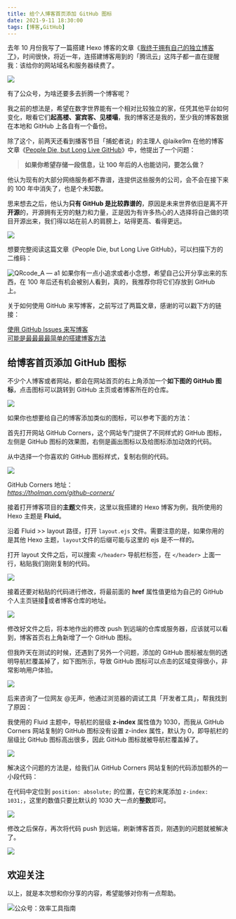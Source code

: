 ```yaml
---
title: 给个人博客首页添加 GitHub 图标                
date: 2021-9-11 18:30:00       
tags: [博客,GitHub]                               
---    
```


去年 10 月份我写了一篇搭建 Hexo 博客的文章《[我终于拥有自己的独立博客了](https://mp.weixin.qq.com/s/_izXrRi6eLav8NfLRaD6Mg)》，时间很快，将近一年，连搭建博客用到的「腾讯云」这阵子都一直在提醒我：该给你的网站域名和服务器续费了。        

![](https://article-picbed-1302715071.cos.ap-guangzhou.myqcloud.com/2021/09/11/16313333655408.jpg)

有了公众号，为啥还要多去折腾一个博客呢？   

我之前的想法是，希望在数字世界能有一个相对比较独立的家，任凭其他平台如何变化，眼看它们**起高楼、宴宾客、见楼塌**，我的博客还是我的，至少我的博客数据在本地和 GitHub 上各自有一个备份。   

除了这个，前两天还看到播客节目「捕蛇者说」的主理人 @laike9m 在他的博客文章《[People Die, but Long Live GitHub](https://laike9m.com/blog/people-die-but-long-live-github,122/)》中，他提出了一个问题：

> **如果你希望存储一段信息，让 100 年后的人也能访问，要怎么做？**  
> 

他认为现有的大部分网络服务都不靠谱，连提供这些服务的公司，会不会在接下来的 100 年中消失了，也是个未知数。   

思来想去之后，他认为**只有 GitHub 是比较靠谱的**，原因是未来世界依旧是离不开**开源**的，开源拥有无穷的魅力和力量，正是因为有许多热心的人选择将自己做的项目开源出来，我们得以站在前人的肩膀上，站得更高、看得更远。             

![](https://article-picbed-1302715071.cos.ap-guangzhou.myqcloud.com/2021/09/11/16313340996566.jpg)

想要完整阅读这篇文章《People Die, but Long Live GitHub》，可以扫描下方的二维码：    

![QRcode_A — a1](https://article-picbed-1302715071.cos.ap-guangzhou.myqcloud.com/2021/09/11/qrcodea--a1.png)
如果你有一点小追求或者小念想，希望自己公开分享出来的东西，在 100 年后还有机会被别人看到，真的，我推荐你将它们存放到 GitHub 上。  

关于如何使用 GitHub 来写博客，之前写过了两篇文章，感谢的可以戳下方的链接：   

[使用 GitHub Issues 来写博客](https://mp.weixin.qq.com/s/rvcADfzfjFoZlKlHEhKZ6w)      
[可能是最最最最简单的搭建博客方法](https://mp.weixin.qq.com/s/cRqTBEfHTmt0TvxCP7PjjA)                

## 给博客首页添加 GitHub 图标   

不少个人博客或者网站，都会在网站首页的右上角添加一个**如下图的 GitHub 图标**，点击图标可以跳转到 GitHub 主页或者博客所在的仓库。   

![](https://article-picbed-1302715071.cos.ap-guangzhou.myqcloud.com/2021/09/11/16313351234309.jpg)

如果你也想要给自己的博客添加类似的图标，可以参考下面的方法：   

首先打开网站 GitHub Corners，这个网站专门提供了不同样式的 GitHub 图标，左侧是 GitHub 图标的效果图，右侧是画出图标以及给图标添加动效的代码。    

从中选择一个你喜欢的 GitHub 图标样式，复制右侧的代码。   

![](https://article-picbed-1302715071.cos.ap-guangzhou.myqcloud.com/2021/09/11/16313537087838.jpg)

GitHub Corners 地址：   
*https://tholman.com/github-corners/*

接着打开博客项目的**主题**文件夹，这里以我搭建的 Hexo 博客为例，我所使用的 Hexo 主题是 **Fluid**。

沿着 Fluid >> layout 路径，打开 `layout.ejs` 文件。需要注意的是，如果你用的是其他 Hexo 主题，`layout`文件的后缀可能与这里的 ejs 是不一样的。  

打开 layout 文件之后，可以搜索 `</header>` 导航栏标签，在 `</header>` 上面一行，粘贴我们刚刚复制的代码。   

![](https://article-picbed-1302715071.cos.ap-guangzhou.myqcloud.com/2021/09/11/16313542645249.jpg)

接着还要对粘贴的代码进行修改，将最前面的 **href** 属性值更给为自己的 GitHub 个人主页链接🔗或者博客仓库的地址。   

![](https://article-picbed-1302715071.cos.ap-guangzhou.myqcloud.com/2021/09/11/16313545431851.jpg)

修改好文件之后，将本地作出的修改 push 到远端的仓库或服务器，应该就可以看到，博客首页右上角新增了一个 GitHub 图标。   

但我昨天在测试的时候，还遇到了另外一个问题，添加的 GitHub 图标被左侧的透明导航栏覆盖掉了，如下图所示，导致 GitHub 图标可以点击的区域变得很小，非常影响用户体验。   

![](https://article-picbed-1302715071.cos.ap-guangzhou.myqcloud.com/2021/09/11/16313546411434.jpg)

后来咨询了一位网友 @无声，他通过浏览器的调试工具「开发者工具」，帮我找到了原因：

我使用的 Fluid 主题中，导航栏的层级 **z-index** 属性值为 1030，而我从 GitHub Corners 网站复制的 GitHub 图标没有设置 z-index 属性，默认为 0，即导航栏的层级比 GitHub 图标高出很多，因此 GitHub 图标就被导航栏覆盖掉了。     

![](https://article-picbed-1302715071.cos.ap-guangzhou.myqcloud.com/2021/09/11/16313553489489.jpg)

解决这个问题的方法是，给我们从 GitHub Corners 网站复制的代码添加额外的一小段代码：  

在代码中定位到 `position: absolute;` 的位置，在它的末尾添加 `z-index: 1031;`，这里的数值只要比默认的 1030 大一点的**整数**即可。   

![](https://article-picbed-1302715071.cos.ap-guangzhou.myqcloud.com/2021/09/11/16313556349126.jpg)

修改之后保存，再次将代码 push 到远端，刷新博客首页，刚遇到的问题就被解决了。   

![](https://article-picbed-1302715071.cos.ap-guangzhou.myqcloud.com/2021/09/11/16313558318142.jpg)

## 欢迎关注     

以上，就是本次想和你分享的内容，希望能够对你有一点帮助。     

![公众号：效率工具指南](https://article-picbed-1302715071.cos.ap-guangzhou.myqcloud.com/2021/05/28/gong-zhong-hao-wei-bu-er-wei-ma-dailogo.png)                  
 